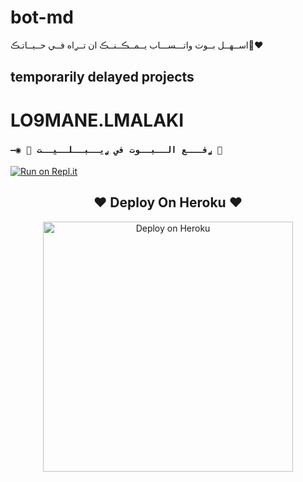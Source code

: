 # bot-md
اســهــل بــوت واتـــســـاب يــمــڪــنــڪ ان تــࢪاه فــي حــيــاتـڪ❤️‍🔥

## temporarily delayed projects
 
# LO9MANE.LMALAKI

### `—◉ 🌌 ࢪفـــع الــبــوت في ࢪيــبــلــيــت 🌌`

[![Run on Repl.it](https://repl.it/badge/github/louk123/loukibllise)](https://repl.it/github/louk123/loukibllise) 

<h2 align="center"> ❤  Deploy On Heroku  ❤
</h2>

<p align="center" >
    <a href="https://heroku.com/deploy?template=https://github.com/louk123/loukibllise">
    <img src="https://www.herokucdn.com/deploy/button.png" width="400px" alt="Deploy on Heroku" >
    </a>
</p>
